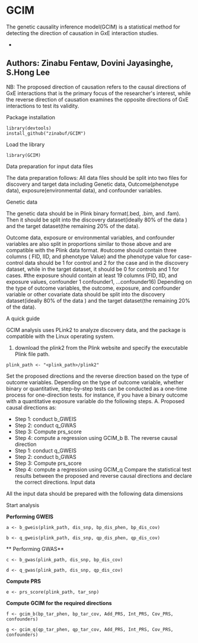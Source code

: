 # GCIM
The genetic causality inference model(GCIM) is a statistical method for detecting the direction of causation in GxE interaction studies. 

- 
 Authors: Zinabu Fentaw, Dovini Jayasinghe, S.Hong Lee
-

NB: The proposed direction of causation refers to the causal directions of GxE interactions that is the primary focus of the researcher's interest, while the reverse direction of causation examines the opposite directions of GxE interactions to test its validity.
   
Package installation

~~~
library(devtools)
install_github("zinabuf/GCIM")
~~~

Load the library

~~~
library(GCIM)
~~~

Data preparation for input data files

The data preparation follows: All data files should be split into two files for discovery and target data including Genetic data, Outcome(phenotype data), exposure(environmental data), and confounder variables. 

Genetic data 

The genetic data should be in Plink binary format(.bed, .bim, and .fam). Then it should be split into the discovery dataset(ideally 80% of the data ) and the target dataset(the remaining 20% of the data). 

Outcome data, exposure or environmental variables, and confounder variables are also split in proportions similar to those above and are compatible with the Plink data format. 
    #outcome should contain three columns ( FID, IID, and phenotype Value) and the phenotype value for case-control data should be 1 for control and 2 for the case and in the discovery dataset, while in the target dataset, it should be 0 for controls and 1 for cases.
    #the exposure should contain at least 19 columns (FID, IID, and exposure values, confounder 1 confounder1, ...confounder16)
Depending on the type of outcome variables, the outcome, exposure, and confounder variable or other covariate data should be split into the discovery dataset(ideally 80% of the data ) and the target dataset(the remaining 20% of the data). 


A quick guide

GCIM analysis uses PLink2 to analyze discovery data, and the package is compatible with the Linux operating system. 
1. download the plink2 from the Plink website and specify the executable Plink file path.
   
~~~
plink_path <- "<plink_path>/plink2"
~~~

Set the proposed directions and the reverse direction based on the type of outcome variables. Depending on the type of outcome variable, whether binary or quantitative, step-by-step tests can be conducted as a one-time process for one-direction tests.
for instance, if you have a binary outcome with a quantitative exposure variable do the following steps.
A. Proposed causal directions as:
- Step 1: conduct b_GWEIS
- Step 2: conduct q_GWAS
- Step 3: Compute prs_score
- Step 4: compute a regression using GCIM_b
B. The reverse causal direction
- Step 1: conduct q_GWEIS
- Step 2: conduct b_GWAS
- Step 3: Compute prs_score
- Step 4: compute a regression using GCIM_q
Compare the statistical test results between the proposed and reverse causal directions and declare the correct directions.
Input data

All the input data should be prepared with the following data dimensions

Start analysis

**Performing GWEIS**

   ~~~
  a <- b_gweis(plink_path, dis_snp, bp_dis_phen, bp_dis_cov)
   ~~~

   ~~~
 b <- q_gweis(plink_path, dis_snp, qp_dis_phen, qp_dis_cov)
   ~~~

** Performing GWAS**

   ~~~
 c <- b_gwas(plink_path, dis_snp, bp_dis_cov)
   ~~~

   ~~~
 d <- q_gwas(plink_path, dis_snp, qp_dis_cov)
   ~~~

**Compute PRS**

   ~~~
 e <- prs_score(plink_path, tar_snp)
   ~~~

**Compute GCIM for the required directions**

   ~~~
f <- gcim_b(bp_tar_phen, bp_tar_cov, Add_PRS, Int_PRS, Cov_PRS, confounders)
   ~~~

   ~~~
g <- gcim_q(qp_tar_phen, qp_tar_cov, Add_PRS, Int_PRS, Cov_PRS, confounders)
   ~~~



